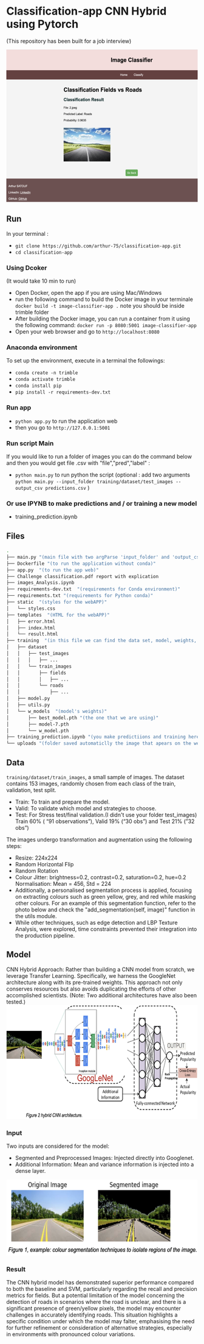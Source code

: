 # Classification-app CNN Hybrid using Pytorch

(This repository has been built for a job interview)

<img src="https://github.com/arthur-75/classification-app/blob/main/static/webapp.png" width="600" height="400">

## Run  

In your terminal  :

* `git clone https://github.com/arthur-75/classification-app.git`
* `cd classification-app`

### Using Dcoker 
(It would take 10 min to run)
* Open Docker, open the app if you are using Mac/Windows
* run the following command to build the Docker image in your terminale  `docker build -t image-classifier-app .` note you should be inside trimble folder 
* After building the Docker image, you can run a container from it using the following command: `docker run -p 8080:5001 image-classifier-app`
* Open your web browser and go to `http://localhost:8080`

### Anaconda environment

To set up the environment, execute in a terminal the followings:

* `conda create -n trimble`
* `conda activate trimble`
* `conda install pip`
* `pip install -r requirements-dev.txt`

### Run app
* `python app.py` to run the application web
* then you go to `http://127.0.0.1:5001`

### Run script Main 
If you would like to run a folder of images you can do the command below and then you would get file .csv with "file","pred","label" : 
* `python main.py` to run python the script (optional : add two arguments `python main.py --input_folder training/dataset/test_images --output_csv predictions.csv` )

### Or use IPYNB to make predictions and / or training a new model
* training_prediction.ipynb



## Files 
```bash
.
├── main.py "(main file with two argParse 'input_folder' and 'output_csv'  )"
├── Dockerfile "(to run the application without conda)"
├── app.py  "(to run the app web)"
├── Challenge classification.pdf report with explication 
├── images_Analysis.ipynb  
├── requirements-dev.txt  "(requirements for Conda environment)"
├── requirements.txt "(requirements for Python conda)"
├── static  "(styles for the webAPP)"
│   └── styles.css
├── templates  "(HTML for the webAPP)"
│   ├── error.html
│   ├── index.html
│   └── result.html
├── training  "(in this file we can find the data set, model, weights, and utils functions)"
│   ├── dataset
│   │   ├── test_images
│   │   │   ├── ...
│   │   └── train_images
│   │       ├── fields
│   │       │   ├── ...
│   │       └── roads
│   │           ├── ...
│   ├── model.py
│   ├── utils.py
│   └── w_models  "(model's weights)"
│       ├── best_model.pth "(the one that we are using)"
│       ├── model-7.pth
│       └── w_model.pth
├── training_prediction.ipynb "(you make predictiions and training here )"
└── uploads "(folder saved automaticlly the image that apears on the web APP )"
```

## Data

``training/dataset/train_images``, a small sample of images. The dataset contains 153 images,  randomly chosen from each class of the train, validation, test split.
* Train: To train and prepare the model. 
* Valid: To validate which model and  strategies to choose.  
* Test: For Stress test/final validation.(I didn't use your folder test_images)
Train 60% ( “91 observations”), Valid 19% (“30 obs”) and  Test 21% (”32 obs”)

The images undergo transformation and augmentation using the following steps:
* Resize: 224x224
* Random Horizontal Flip
* Random Rotation
* Colour Jitter: brightness=0.2, contrast=0.2, saturation=0.2, hue=0.2 Normalisation: Mean = 456, Std = 224
* Additionally, a personalised segmentation process is applied, focusing on extracting colours such as green yellow, grey, and red while masking other colours. For an example of this segmentation function, refer to the photo below and check the "add_segmentation(self, image)" function in the utils module.
* While other techniques, such as edge detection and LBP Texture Analysis, were explored, time constraints prevented their integration into the production pipeline.


## Model

CNN Hybrid Approach:
Rather than building a CNN model from scratch, we leverage Transfer Learning. Specifically, we harness the GoogleNet architecture along with its pre-trained weights. This approach not only conserves resources but also avoids duplicating the efforts of other accomplished scientists. (Note: Two additional architectures have also been tested.)
<img src="https://github.com/arthur-75/classification-app/blob/main/static/model_ex.png" width="700" height="300">


### Input
Two inputs are considered for the model:

* Segmented and Preprocessed Images: Injected directly into Googlenet.
* Additional Information: Mean and variance information is injected into a dense layer.
  
<img src="https://github.com/arthur-75/classification-app/blob/main/static/image_ex.png" width="600" height="200">


###  Result 
The CNN hybrid model has demonstrated superior performance compared to both the baseline and SVM, particularly regarding the recall and precision metrics for fields. But a potential limitation of the model concerning the detection of roads in scenarios where the road is unclear, and there is a significant presence of green/yellow pixels, the model may encounter challenges in accurately identifying roads. This situation highlights a specific condition under which the model may falter, emphasising the need for further refinement or consideration of alternative strategies, especially in environments with pronounced colour variations.
